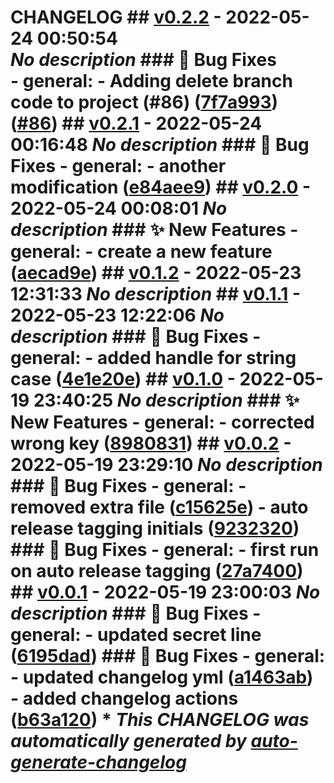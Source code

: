 # CHANGELOG ## [v0.2.2](https://github.com/gatesfoundation/TextMining-Learning/releases/tag/v0.2.2) - 2022-05-24 00:50:54 <br> *No description* ### :bug: Bug Fixes <br> - general: - Adding delete branch code to project (#86) ([7f7a993](https://github.com/gatesfoundation/TextMining-Learning/commit/7f7a9938e2085f22cda5d00f29a4bd64642af4a7)) ([#86](https://github.com/gatesfoundation/TextMining-Learning/pull/86)) ## [v0.2.1](https://github.com/gatesfoundation/TextMining-Learning/releases/tag/v0.2.1) - 2022-05-24 00:16:48 *No description* ### :bug: Bug Fixes - general: - another modification ([e84aee9](https://github.com/gatesfoundation/TextMining-Learning/commit/e84aee91e79595c34ee913f0986f3925745f8b18)) ## [v0.2.0](https://github.com/gatesfoundation/TextMining-Learning/releases/tag/v0.2.0) - 2022-05-24 00:08:01 *No description* ### :sparkles: New Features - general: - create a new feature ([aecad9e](https://github.com/gatesfoundation/TextMining-Learning/commit/aecad9edefd1d2ddccc477b699d635c1aa9464fa)) ## [v0.1.2](https://github.com/gatesfoundation/TextMining-Learning/releases/tag/v0.1.2) - 2022-05-23 12:31:33 *No description* ## [v0.1.1](https://github.com/gatesfoundation/TextMining-Learning/releases/tag/v0.1.1) - 2022-05-23 12:22:06 *No description* ### :bug: Bug Fixes - general: - added handle for string case ([4e1e20e](https://github.com/gatesfoundation/TextMining-Learning/commit/4e1e20e92d10d135d8ebae5942992076435615fe)) ## [v0.1.0](https://github.com/gatesfoundation/TextMining-Learning/releases/tag/v0.1.0) - 2022-05-19 23:40:25 *No description* ### :sparkles: New Features - general: - corrected wrong key ([8980831](https://github.com/gatesfoundation/TextMining-Learning/commit/898083102cc648537c3511ffc3d602bdcfbc9ea5)) ## [v0.0.2](https://github.com/gatesfoundation/TextMining-Learning/releases/tag/v0.0.2) - 2022-05-19 23:29:10 *No description* ### :bug: Bug Fixes - general: - removed extra file ([c15625e](https://github.com/gatesfoundation/TextMining-Learning/commit/c15625eb2d45a6e29fd8ddebf908e0fd5d3b40d3)) - auto release tagging initials ([9232320](https://github.com/gatesfoundation/TextMining-Learning/commit/923232065be1e62013e55933213fc2d86e5b2c70)) ### :bug: Bug Fixes - general: - first run on auto release tagging ([27a7400](https://github.com/gatesfoundation/TextMining-Learning/commit/27a7400cd8e7efe6d7c6a3b150e2d2e0dcbe039e)) ## [v0.0.1](https://github.com/gatesfoundation/TextMining-Learning/releases/tag/v0.0.1) - 2022-05-19 23:00:03 *No description* ### :bug: Bug Fixes - general: - updated secret line ([6195dad](https://github.com/gatesfoundation/TextMining-Learning/commit/6195dada50a90ca742ade59251df95258350cbbb)) ### :bug: Bug Fixes - general: - updated changelog yml ([a1463ab](https://github.com/gatesfoundation/TextMining-Learning/commit/a1463abff52fe5ab95183785cf9d8b94e0545c69)) - added changelog actions ([b63a120](https://github.com/gatesfoundation/TextMining-Learning/commit/b63a12071a2b87594a87a3e4a79152f381286593)) \* *This CHANGELOG was automatically generated by [auto-generate-changelog](https://github.com/gatesfoundation/auto-changelog)*
